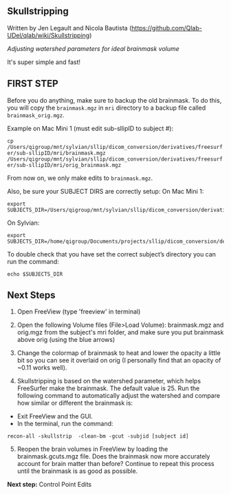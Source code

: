 ## Skullstripping
Written by Jen Legault and Nicola Bautista (https://github.com/Qlab-UDel/qlab/wiki/Skullstripping)

*Adjusting watershed parameters for ideal brainmask volume*

It's super simple and fast!

## FIRST STEP
Before you do anything, make sure to backup the old brainmask. To do this, you will copy the `brainmask.mgz` in `mri` directory to a backup file called `brainmask_orig.mgz`. 

Example on Mac Mini 1 (must edit sub-sllipID to subject #):

```cp /Users/qigroup/mnt/sylvian/sllip/dicom_conversion/derivatives/freesurfer/sub-sllipID/mri/brainmask.mgz /Users/qigroup/mnt/sylvian/sllip/dicom_conversion/derivatives/freesurfer/sub-sllipID/mri/orig_brainmask.mgz```

From now on, we only make edits to `brainmask.mgz`. 

Also, be sure your SUBJECT DIRS are correctly setup:
On Mac Mini 1:

```
export SUBJECTS_DIR=/Users/qigroup/mnt/sylvian/sllip/dicom_conversion/derivatives/freesurfer
```

On Sylvian:

```
export SUBJECTS_DIR=/home/qigroup/Documents/projects/sllip/dicom_conversion/derivatives/freesurfer
```

To double check that you have set the correct subject’s directory you can run the command:

```
echo $SUBJECTS_DIR
```

## Next Steps
1. Open FreeView (type 'freeview' in terminal)

2. Open the following Volume files (File>Load Volume): brainmask.mgz and orig.mgz from the subject's mri folder, and make sure you put brainmask above orig (using the blue arrows)

3. Change the colormap of brainmask to heat and lower the opacity a little bit so you can see it overlaid on orig (I personally find that an opacity of ~0.11 works well). 

4. Skullstripping is based on the watershed parameter, which helps FreeSurfer make the brainmask. The default value is 25. Run the following command to automatically adjust the watershed and compare how similar or different the brainmask is:
  - Exit FreeView and the GUI. 
  - In the terminal, run the command:
```
recon-all -skullstrip  -clean-bm -gcut -subjid [subject id]
```

5. Reopen the brain volumes in FreeView by loading the  brainmask.gcuts.mgz file. Does the brainmask now more accurately account for brain matter than before? Continue to repeat this process until the brainmask is as good as possible. 

**Next step:** Control Point Edits
